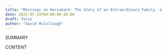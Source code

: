 ```yaml
---
title: "Mornings on Horseback: The Story of an Extraordinary Family  a Vanished Way of Life  and the Unique Child Who Became Theodore Roosevelt"
date: 2022-07-24T00:00:00-05:00
draft: false
author: "David McCullough"
---
```


SUMMARY

<!--more-->

CONTENT